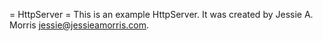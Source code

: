 = HttpServer =
This is an example HttpServer. It was created by Jessie A. Morris <jessie@jessieamorris.com>.
